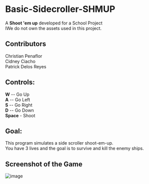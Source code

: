 # Basic-Sidecroller-SHMUP
A **Shoot 'em up** developed for a School Project <br />
IWe do not own the assets used in this project. 


## Contributors
Christian Penaflor <br />
Cidney Ciacho <br />
Patrick Delos Reyes


## Controls:
**W** -- Go Up <br />
**A** -- Go Left <br />
**S** -- Go Right <br />
**D** -- Go Down <br />
**Space** - Shoot 

## Goal:
This program simulates a side scroller shoot-em-up. <br />
You have 3 lives and the goal is to survive and kill the enemy ships. 



## Screenshot of the Game
![image](https://user-images.githubusercontent.com/42732095/145702241-1b9e0e98-ac80-42f3-b00d-5f65da06457f.png)
